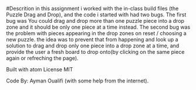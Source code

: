#Descrition
in this assignment i worked with the in-class build files (the Puzzle Drag and Drop), and the code i started with had two bugs. 
The first bug was You could drag and drop more than one puzzle piece into a drop zone and it should be only one piece at a time instead.
The second bug was the problem with pieces appearing in the drop zones on reset / choosing a
new puzzle. 
the idea was to prevent that from happening and look up a solution to drag and drop only one piece into a drop zone at a time, and 
provide the user a fresh board to drop onto(by clicking on the same piece again or refreching the page).


Built with atom
License
MIT

Code By: Ayman Oualifi (with some help from the internet).